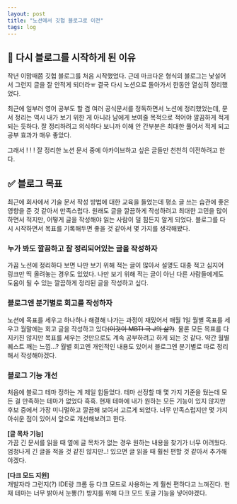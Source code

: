```yaml
---
layout: post
title: "노션에서 깃헙 블로그로 이전"
tags: log
---
```


## 👋 다시 블로그를 시작하게 된 이유
작년 이맘때쯤 깃헙 블로그를 처음 시작했었다. 근데 마크다운 형식의 블로그는 낯설어서 그런지 글을 잘 안적게 되더라ㅠ
결국 다시 노션으로 돌아가서 한동안 열심히 정리했었다. 

최근에 일부러 영어 공부도 할 겸 여러 공식문서를 정독하면서 노션에 정리했었는데, 문서 정리는 역시 내가 보기 위한 게 아니라 남에게 보여줄 목적으로 적어야 깔끔하게 적게되는 듯하다. 잘 정리하려고 의식하다 보니까 이해 안 간부분은 최대한 풀어서 적게 되고 공부 효과가 매우 좋았다. 

그래서 ! ! ! 잘 정리한 노션 문서 중에 아카이브하고 싶은 글들만 천천히 이전하려고 한다. 
 
## ✅ 블로그 목표
최근에 회사에서 기술 문서 작성 방법에 대한 교육을 들었는데 평소 글 쓰는 습관에 좋은 영향을 준 것 같아서 만족스럽다.
원래도 글을 깔끔하게 작성하려고 최대한 고민을 많이 하면서 적지만, 어떻게 글을 작성해야 읽는 사람이 덜 힘든지 알게 되었다.
블로그를 다시 시작하면서 목표를 기록해두면 좋을 것 같아서 몇 가지를 생각해봤다. 

### 누가 봐도 깔끔하고 잘 정리되어있는 글을 작성하자
가끔 노션에 정리하다 보면 나만 보기 위해 적는 글이 많아서 설명도 대충 적고 심지어 링크만 띡 올려놓는 경우도 있었다.
나만 보기 위해 적는 글이 아닌 다른 사람들에게도 도움이 될 수 있는 깔끔하게 정리된 글을 작성하고 싶다.

### 블로그엔 분기별로 회고를 작성하자
노션에 목표를 세우고 하나하나 해결해 나가는 과정이 재밌어서 매월 1일 월별 목표를 세우고 월말에는 회고 글을 작성하고 있다~~(이것이 MBTI 극 J의 삶?)~~.
물론 모든 목표를 다 지키진 않지만 목표를 세우는 것만으로도 계속 공부하려고 하게 되는 것 같다. 약간 월별 퀘스트 깨는 느낌...? 월별 회고엔 개인적인 내용도 있어서 블로그엔 분기별로 따로 정리해서 작성해야겠다.

### 블로그 기능 개선
처음에 블로그 테마 정하는 게 제일 힘들었다. 테마 선정할 때 몇 가지 기준을 뒀는데 모든 걸 만족하는 테마가 없었다 흑흑.
현재 테마에 내가 원하는 모든 기능이 있지 않지만 후보 중에서 가장 미니멀하고 깔끔해 보여서 고르게 되었다. 
너무 만족스럽지만 몇 가지 아쉬운 점이 있어서 앞으로 개선해보려고 한다. 

**[글 목차 기능]** <br/>
가끔 긴 문서를 읽을 때 옆에 글 목차가 없는 경우 원하는 내용을 찾기가 너무 어려웠다. 엄청나게 긴 글을 적을 것 같진 않지만..! 있으면 글 읽을 때 훨씬 편할 것 같아서 추가해야겠다.


**[다크 모드 지원]** <br/>
개발자라 그런지(?) IDE랑 크롬 등 다크 모드로 사용하는 게 훨씬 편하다고 느껴진다. 현재 테마는 너무 밝아서 눈뽕(?) 방지를 위해 다크 모드 토글 기능을 넣어야겠다. 